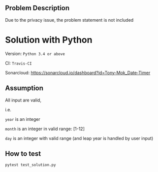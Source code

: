 ## Problem Description

Due to the privacy issue, the problem statement is not included

 # Solution with Python
Version: 
```Python 3.4 or above```

CI: 
```Travis-CI```

Sonarcloud:
https://sonarcloud.io/dashboard?id=Tony-Mok_Date-Timer

## Assumption
All input are valid, 

i.e. 

```year``` is an integer

```month``` is an integer in valid range: [1-12]

```day``` is an integer with valid range (and leap year is handled by user input)

## How to test
```pytest test_solution.py```

